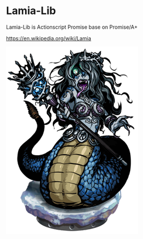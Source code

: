 Lamia-Lib
===========

Lamia-Lib is Actionscript Promise base on Promise/A+

https://en.wikipedia.org/wiki/Lamia

![image](./project_logo.png)


